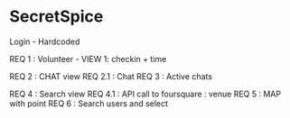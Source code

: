 SecretSpice
===========

Login - Hardcoded

REQ 1 : Volunteer - VIEW 1: checkin + time

REQ 2 : CHAT view
REQ 2.1 : Chat 
REQ 3 : Active chats

REQ 4 : Search view 
REQ 4.1 : API call to foursquare : venue
REQ 5 : MAP with point
REQ 6 : Search users and select
